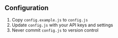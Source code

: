 ## Configuration

1. Copy `config.example.js` to `config.js`
2. Update `config.js` with your API keys and settings
3. Never commit `config.js` to version control